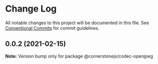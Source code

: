 # Change Log

All notable changes to this project will be documented in this file.
See [Conventional Commits](https://conventionalcommits.org) for commit guidelines.

## 0.0.2 (2021-02-15)

**Note:** Version bump only for package @cornerstonejs/codec-openjpeg
